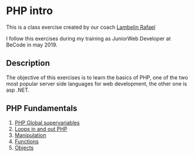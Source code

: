 # PHP intro

This is a class exercise created by our coach [Lambelin Rafael](https://github.com/rafaello104)

I follow this exercises during my training as JuniorWeb Developer at BeCode in may 2019.

## Description

The objective of this exercises is to learn the basics of PHP, one of the two most popular server side languages for web development, the other one is asp .NET.

## PHP Fundamentals

1. [PHP Global supervariables](Working-Files/Global%20supervariables)
2. [Loops in and out PHP](Working-Files/Loops)
3. [Manipulation](Working-Files/Manipulation)
4. [Functions](Working-Files/Functions)
5. [Objects](Working-Files/objects)
